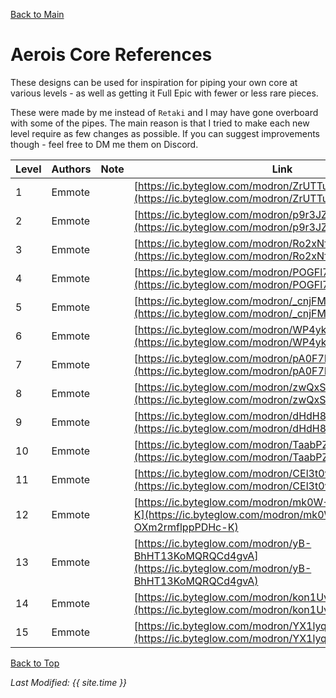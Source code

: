 [Back to Main](index.md)

# Aerois Core References

These designs can be used for inspiration for piping your own core at various levels - as well as getting it Full Epic with fewer or less rare pieces.

These were made by me instead of `Retaki` and I may have gone overboard with some of the pipes. The main reason is that I tried to make each new level require as few changes as possible. If you can suggest improvements though - feel free to DM me them on Discord.

| Level | Authors | Note | Link |
|---|---|---|---|
| 1 | Emmote |  | [https://ic.byteglow.com/modron/ZrUTTu1XAyGonDRfEzt1v](https://ic.byteglow.com/modron/ZrUTTu1XAyGonDRfEzt1v)
| 2 | Emmote |  | [https://ic.byteglow.com/modron/p9r3JZEqgj1DLBzZDXtjK](https://ic.byteglow.com/modron/p9r3JZEqgj1DLBzZDXtjK)
| 3 | Emmote |  | [https://ic.byteglow.com/modron/Ro2xNfZGpf3Z9UuPXXan2](https://ic.byteglow.com/modron/Ro2xNfZGpf3Z9UuPXXan2)
| 4 | Emmote |  | [https://ic.byteglow.com/modron/POGFl7Z7xbjQ0puBRibS_](https://ic.byteglow.com/modron/POGFl7Z7xbjQ0puBRibS_)
| 5 | Emmote |  | [https://ic.byteglow.com/modron/_cnjFMbJghPE7k32q5Zv4](https://ic.byteglow.com/modron/_cnjFMbJghPE7k32q5Zv4)
| 6 | Emmote |  | [https://ic.byteglow.com/modron/WP4ykQWq1-9KcglksyRwz](https://ic.byteglow.com/modron/WP4ykQWq1-9KcglksyRwz)
| 7 | Emmote |  | [https://ic.byteglow.com/modron/pA0F7LTce6No1Mn3KFO6E](https://ic.byteglow.com/modron/pA0F7LTce6No1Mn3KFO6E)
| 8 | Emmote |  | [https://ic.byteglow.com/modron/zwQxS_wjAPrDcjr4oj_IB](https://ic.byteglow.com/modron/zwQxS_wjAPrDcjr4oj_IB)
| 9 | Emmote |  | [https://ic.byteglow.com/modron/dHdH8aIuzCwrEJfrVVhH1](https://ic.byteglow.com/modron/dHdH8aIuzCwrEJfrVVhH1)
| 10 | Emmote |  | [https://ic.byteglow.com/modron/TaabPZlEznKITv_qHVDT_](https://ic.byteglow.com/modron/TaabPZlEznKITv_qHVDT_)
| 11 | Emmote |  | [https://ic.byteglow.com/modron/CEl3t0v3AlmfwGWQGidVZ](https://ic.byteglow.com/modron/CEl3t0v3AlmfwGWQGidVZ)
| 12 | Emmote |  | [https://ic.byteglow.com/modron/mk0W-OXm2rmflppPDHc-K](https://ic.byteglow.com/modron/mk0W-OXm2rmflppPDHc-K)
| 13 | Emmote |  | [https://ic.byteglow.com/modron/yB-BhHT13KoMQRQCd4gvA](https://ic.byteglow.com/modron/yB-BhHT13KoMQRQCd4gvA)
| 14 | Emmote |  | [https://ic.byteglow.com/modron/kon1UvsGsNV1YIxBPREYr](https://ic.byteglow.com/modron/kon1UvsGsNV1YIxBPREYr)
| 15 | Emmote |  | [https://ic.byteglow.com/modron/YX1lyqOJ0uATp3HRrlfzo](https://ic.byteglow.com/modron/YX1lyqOJ0uATp3HRrlfzo)

[Back to Top](#top)

*Last Modified: {{ site.time }}*